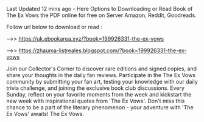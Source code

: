 Last Updated 12 mins ago - Here Options to Downloading or Read Book of The Ex Vows the PDF online for free on Server Amazon, Reddit, Goodreads.
 
Follow url below to download or read :
 
-->> https://uk.ebookarea.xyz/?book=199926331-the-ex-vows
 
-->> https://zhauma-listreales.blogspot.com/?book=199926331-the-ex-vows
 
Join our Collector's Corner to discover rare editions and signed copies, and share your thoughts in the daily fan reviews.
Participate in the The Ex Vows community by submitting your fan art, testing your knowledge with our daily trivia challenge, and joining the exclusive book club discussions.
Every Sunday, reflect on your favorite moments from the week and kickstart the new week with inspirational quotes from 'The Ex Vows'. Don't miss this chance to be a part of the literary phenomenon - your adventure with 'The Ex Vows' awaits! The Ex Vows.

